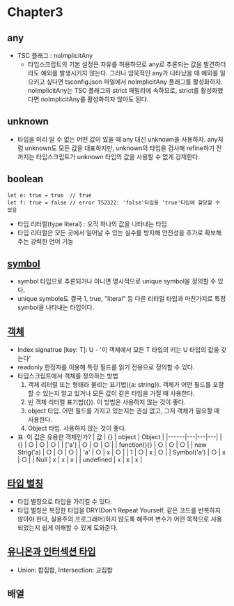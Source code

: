 # Chapter3 

## any
- TSC 플래그 : noImplicitAny
    - 타입스크립트의 기본 설정은 자유를 허용하므로 any로 추론되는 값을 발견하더라도 예외를 발생시키지 않는다. 
    그러나 암묵적인 any가 나타났을 때 예외를 일으키고 싶다면 tsconfig.json 파일에서 noImplicitAny 플래그를 활성화하자.
    noImplicitAny는 TSC 플래그의 strict 패밀리에 속하므로, strict를 활성화했다면 noImplicitAny를 활성화히자 않아도 된다.

## unknown
- 타입을 미리 알 수 없는 어떤 값이 있을 때 any 대신 unknown을 사용하자. 
any처럼 unknown도 모든 값을 대표하지만, unknown의 타입을 검사해 refine하기 전까지는 타입스크립트가 unknown 타입의 값을 사용할 수 없게 강제한다.

## boolean
```
let e: true = true  // true
let f: true = false // error TS2322: 'false'타입을 'true'타입에 할당할 수 없음
```
- 타입 리터럴(type literal) : 오직 하나의 값을 나타내는 타입
- 타입 리터럴은 모든 곳에서 일어날 수 있는 실수를 방지해 안전성을 추가로 확보해주는 강력한 언어 기능

## [symbol](../src/chapter3/symbol.ts)
- symbol 타입으로 추론되거나 아니면 명시적으로 unique symbol을 정의할 수 있다.
- unique symbole도 결국 1, true, "literal" 등 다른 리터럴 타입과 마친가지로 특정 symbol을 나타내는 타입이다.

## [객체](../src/chapter3/object.ts)
- Index signatrue [key: T]: U - '이 객체에서 모든 T 타입의 키는 U 타입의 값을 갖는다'
- readonly 한정자를 이용해 특정 필드를 읽기 전용으로 정의할 수 있다. 
- 타입스크립트에서 객체를 정의하는 방법
    1. 객체 리터럴 또는 형태라 불리는 표기법({a: string}). 객체가 어떤 필드를 포함할 수 있는지 알고 있거나 모든 값이 같은 타입을 가질 때 사용한다.
    2. 빈 객체 리터럴 표기법({}). 이 방법은 사용하지 않는 것이 좋다.
    3. object 타입. 어떤 필드를 가지고 있는지는 관심 없고, 그저 객체가 필요할 때 사용한다.
    4. Object 타입. 사용하지 않는 것이 좋다.
- 표. 이 값은 유용한 객체인가?
| 값 | {} | object | Object |
|------|---|---|---|
| {} | ○ | ○ | ○ |
| ['a'] | ○ | ○ | ○ |
| function(){} | ○ | ○ | ○ |
| new Strig('a) | ○ | ○ | ○ |
| 'a' | ○ | x | ○ |
| 1 | ○ | x | ○ |
| Symbol('a') | ○ | x | ○ |
| Null | x | x | x |
| undefined | x | x | x |

## [타입 별칭](../src/chapter3/type.ts)
- 타입 별칭으로 타입을 가리킬 수 있다.
- 타입 별칭은 복잡한 타입을 DRY(Don't Repeat Yourself, 같은 코드를 반복하지 않아야 한다, 실용주의 프로그래머)하지 않도록 해주며
변수가 어떤 목적으로 사용되었는지 쉽게 이해할 수 있게 도와준다.

## [유니온과 인터섹션 타입](../src/chapter3/union.ts)
- Union: 합집합, Intersection: 교집합

## 배열